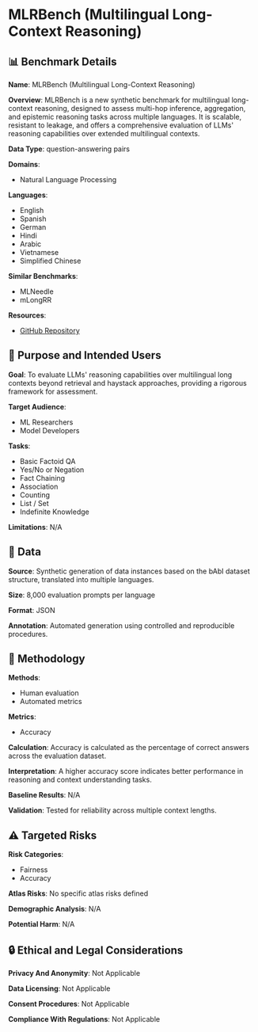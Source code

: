 # MLRBench (Multilingual Long-Context Reasoning)

## 📊 Benchmark Details

**Name**: MLRBench (Multilingual Long-Context Reasoning)

**Overview**: MLRBench is a new synthetic benchmark for multilingual long-context reasoning, designed to assess multi-hop inference, aggregation, and epistemic reasoning tasks across multiple languages. It is scalable, resistant to leakage, and offers a comprehensive evaluation of LLMs' reasoning capabilities over extended multilingual contexts.

**Data Type**: question-answering pairs

**Domains**:
- Natural Language Processing

**Languages**:
- English
- Spanish
- German
- Hindi
- Arabic
- Vietnamese
- Simplified Chinese

**Similar Benchmarks**:
- MLNeedle
- mLongRR

**Resources**:
- [GitHub Repository](https://github.com/AmeyHengle/multilingual-long-context-reasoning)

## 🎯 Purpose and Intended Users

**Goal**: To evaluate LLMs' reasoning capabilities over multilingual long contexts beyond retrieval and haystack approaches, providing a rigorous framework for assessment.

**Target Audience**:
- ML Researchers
- Model Developers

**Tasks**:
- Basic Factoid QA
- Yes/No or Negation
- Fact Chaining
- Association
- Counting
- List / Set
- Indefinite Knowledge

**Limitations**: N/A

## 💾 Data

**Source**: Synthetic generation of data instances based on the bAbI dataset structure, translated into multiple languages.

**Size**: 8,000 evaluation prompts per language

**Format**: JSON

**Annotation**: Automated generation using controlled and reproducible procedures.

## 🔬 Methodology

**Methods**:
- Human evaluation
- Automated metrics

**Metrics**:
- Accuracy

**Calculation**: Accuracy is calculated as the percentage of correct answers across the evaluation dataset.

**Interpretation**: A higher accuracy score indicates better performance in reasoning and context understanding tasks.

**Baseline Results**: N/A

**Validation**: Tested for reliability across multiple context lengths.

## ⚠️ Targeted Risks

**Risk Categories**:
- Fairness
- Accuracy

**Atlas Risks**:
No specific atlas risks defined

**Demographic Analysis**: N/A

**Potential Harm**: N/A

## 🔒 Ethical and Legal Considerations

**Privacy And Anonymity**: Not Applicable

**Data Licensing**: Not Applicable

**Consent Procedures**: Not Applicable

**Compliance With Regulations**: Not Applicable
